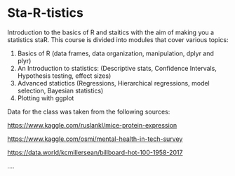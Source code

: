 # Sta-R-tistics
Introduction to the basics of R and staitics with the aim of making you a statistics staR. This course is divided into modules that cover various topics: 

1. Basics of R (data frames, data organization, manipulation, dplyr and plyr)
2. An Introduction to statistics: (Descriptive stats, Confidence Intervals, Hypothesis testing, effect sizes)
3. Advanced statictics (Regressions, Hierarchical regressions, model selection, Bayesian statistics)
4. Plotting with ggplot


Data for the class was taken from the following sources:

https://www.kaggle.com/ruslankl/mice-protein-expression

https://www.kaggle.com/osmi/mental-health-in-tech-survey

https://data.world/kcmillersean/billboard-hot-100-1958-2017

....
